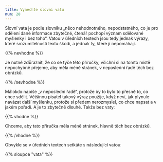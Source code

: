 ```yaml
---
title: Vynechte slovní vatu
num: 28
---
```

Slovní vata je podle slovníku „něco nehodnotného, nepodstatného, co je pro sdělení dané informace zbytečné, čtenář pochopí význam sdělované myšlenky i bez toho“. Vatou v úředních textech jsou tedy jednak výrazy, které srozumitelnosti textu škodí, a jednak ty, které jí nepomáhají.

{{% nevhodne %}}

Je nutné zdůraznit, že co se týče této příručky, všichni si na tomto místě nepochybně přejeme, aby měla méně stránek, v neposlední řadě těch bez obrázků.

{{% /nevhodne %}}

Málokdo napíše „v neposlední řadě“, protože by to bylo to přesně to, co chce sdělit. Většinou pisatel takový výraz použije, když neví, jak plynule navázat další myšlenku, protože si předem nerozmyslel, co chce napsat a v jakém pořadí. A je to zbytečně dlouhé. Takže bez vaty:

{{% vhodne %}}

Chceme, aby tato příručka měla méně stránek, hlavně těch bez obrázků.

{{% /vhodne %}}

Obvykle se v úředních textech setkáte s následující vatou:

{{% sloupce "vata" %}}
